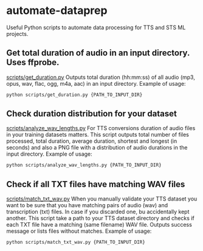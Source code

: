 # automate-dataprep
Useful Python scripts to automate data processing for TTS and STS ML projects.

## Get total duration of audio in an input directory. Uses ffprobe.
[scripts/get_duration.py](https://github.com/iuliiakr/automate-dataprep/blob/main/scripts/get_duration.py)
Outputs total duration (hh:mm:ss) of all audio (mp3, opus, wav, flac, ogg, m4a, aac) in an input directory.
Example of usage:
```bash
python scripts/get_duration.py {PATH_TO_INPUT_DIR}
```


## Check duration distribution for your dataset
[scripts/analyze_wav_lengths.py](https://github.com/iuliiakr/automate-dataprep/blob/main/scripts/analyze_wav_lengths.py)
For TTS conversions duration of audio files in your training datasets matters.
This script outputs total number of files processed, total duration, average duration, shortest and longest (in seconds) and also a PNG file with a distribution of audio durations in the input directory.
Example of usage:
```bash
python scripts/analyze_wav_lengths.py {PATH_TO_INPUT_DIR}
```

## Check if all TXT files have matching WAV files
[scripts/match_txt_wav.py](https://github.com/iuliiakr/automate-dataprep/blob/main/scripts/match_txt_wav.py)
When you manually validate your TTS dataset you want to be sure that you have matching pairs of audio (wav) and transcription (txt) files. In case if you discarded one, bu accidentally kept another.
This script take a path to your TTS dataset directory and checks if each TXT file have a matching (same filename) WAV file.
Outputs success message or lists files without matches. 
Example of usage:
```bash
python scripts/match_txt_wav.py {PATH_TO_INPUT_DIR}
```

